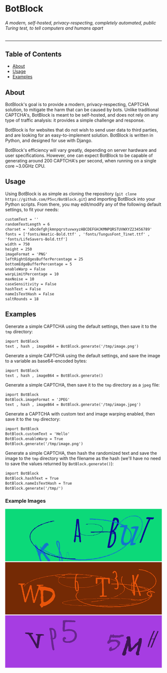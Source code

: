 # BotBlock

###### A modern, self-hosted, privacy-respecting, completely automated, public Turing test, to tell computers and humans apart

------------

## Table of Contents

- [About](#about "About")
- [Usage](#usage "Usage")
- [Examples](#examples "Examples")

## About

BotBlock's goal is to provide a modern, privacy-respecting, CAPTCHA solution, to mitigate the harm that can be caused by bots. Unlike traditional CAPTCHA's, BotBlock is meant to be self-hosted, and does not rely on any type of traffic analysis: it provides a simple challenge and response.

BotBlock is for websites that do not wish to send user data to third parties, and are looking for an easy-to-implement solution. BotBlock is written in Python, and designed for use with Django.

BotBlock's efficiency will vary greatly, depending on server hardware and user specifications. However, one can expect BotBlock to be capable of generating around 200 CAPTCHA's per second, when running on a single core ~3.0GHz CPU.

## Usage

Using BotBlock is as simple as cloning the repository (`git clone https://github.com/P5vc/BotBlock.git`) and importing BotBlock into your Python scripts. From there, you may edit/modify any of the following default settings, to fit your needs:

```python3
customText = ''
randomTextLength = 6
charset = 'abcdefghjkmnpqrstuvwxyzABCDEFGHJKMNPQRSTUVWXYZ23456789'
fonts = ['fonts/Amatic-Bold.ttf' , 'fonts/TungusFont_Tinet.ttf' , 'fonts/LifeSavers-Bold.ttf']
width = 750
height = 250
imageFormat = 'PNG'
leftRightEdgesBufferPercentage = 25
bottomEdgeBufferPercentage = 5
enableWarp = False
warpLimitPercentage = 10
maxNoise = 10
caseSensitivity = False
hashText = False
nameIsTextHash = False
saltRounds = 18
```

## Examples

Generate a simple CAPTCHA using the default settings, then save it to the `tmp` directory:

```python3
import BotBlock
text , hash , imageB64 = BotBlock.generate('/tmp/image.png')
```

Generate a simple CAPTCHA using the default settings, and save the image to a variable as base64-encoded bytes:

```python3
import BotBlock
text , hash , imageB64 = BotBlock.generate()
```

Generate a simple CAPTCHA, then save it to the `tmp` directory as a `jpeg` file:

```python3
import BotBlock
BotBlock.imageFormat = 'JPEG'
text , hash , imageB64 = BotBlock.generate('/tmp/image.jpeg')
```

Generate a CAPTCHA with custom text and image warping enabled, then save it to the `tmp` directory:

```python3
import BotBlock
BotBlock.customText = 'Hello'
BotBlock.enableWarp = True
BotBlock.generate('/tmp/image.png')
```

Generate a simple CAPTCHA, then hash the randomized text and save the image to the `tmp` directory with the filename as the hash (we'll have no need to save the values returned by `BotBlock.generate()`):

```python3
import BotBlock
BotBlock.hashText = True
BotBlock.nameIsTextHash = True
BotBlock.generate('/tmp/')
```

### Example Images

![Sample Captcha #1](/examples/sample1.png "First Sample Captcha Image")
![Sample Captcha #2](/examples/sample2.png "Second Sample Captcha Image")
![Sample Captcha #3](/examples/sample3.png "Third Sample Captcha Image")
